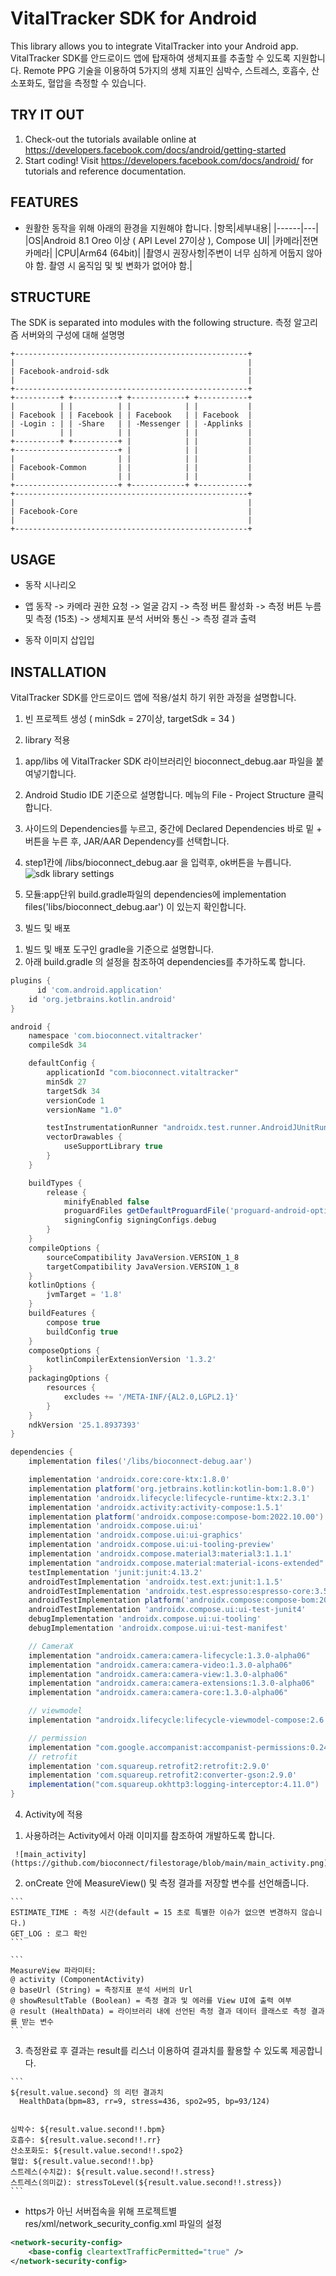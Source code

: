VitalTracker SDK for Android
========================
This library allows you to integrate VitalTracker into your Android app.  
VitalTracker SDK를 안드로이드 앱에 탑재하여 생체지표를 추출할 수 있도록 지원합니다.
Remote PPG 기술을 이용하여 5가지의 생체 지표인 심박수, 스트레스, 호흡수, 산소포화도, 혈압을 측정할 수 있습니다.

TRY IT OUT
----------
1. Check-out the tutorials available online at https://developers.facebook.com/docs/android/getting-started
2. Start coding! Visit https://developers.facebook.com/docs/android/ for tutorials and reference documentation.

FEATURES
--------
* 원활한 동작을 위해 아래의 환경을 지원해야 합니다.
  |항목|세부내용|
  |------|---|
  |OS|Android 8.1 Oreo 이상 ( API Level 27이상 ), Compose UI|
  |카메라|전면카메라|
  |CPU|Arm64 (64bit)|
  |촬영시 권장사항|주변이 너무 심하게 어둡지 않아야 함. 촬영 시 움직임 및 빛 변화가 없어야 함.|


STRUCTURE
---------
The SDK is separated into modules with the following structure.
측정 알고리즘 서버와의 구성에 대해 설명명

    +----------------------------------------------------+
    |                                                    |
    | Facebook-android-sdk                               |
    |                                                    |
    +----------------------------------------------------+
    +----------+ +----------+ +------------+ +-----------+
    |          | |          | |            | |           |
    | Facebook | | Facebook | | Facebook   | | Facebook  |
    | -Login : | | -Share   | | -Messenger | | -Applinks |
    |          | |          | |            | |           |
    +----------+ +----------+ |            | |           |
    +-----------------------+ |            | |           |
    |                       | |            | |           |
    | Facebook-Common       | |            | |           |
    |                       | |            | |           |
    +-----------------------+ +------------+ +-----------+
    +----------------------------------------------------+
    |                                                    |
    | Facebook-Core                                      |
    |                                                    |
    +----------------------------------------------------+

USAGE
-----
* 동작 시나리오  

-	앱 동작 -> 카메라 권한 요청 -> 얼굴 감지 -> 측정 버튼 활성화 -> 측정 버튼 누름 및 측정 (15초) -> 생체지표 분석 서버와 통신 -> 측정 결과 출력

* 동작 이미지 삽입입
  

INSTALLATION
------------
VitalTracker SDK를 안드로이드 앱에 적용/설치 하기 위한 과정을 설명합니다.   

1. 빈 프로젝트 생성 ( minSdk = 27이상, targetSdk = 34 )

2. library 적용
  1)	app/libs 에 VitalTracker SDK 라이브러리인 bioconnect_debug.aar 파일을 붙여넣기합니다.
  2)	Android Studio IDE 기준으로 설명합니다. 메뉴의 File - Project Structure 클릭합니다.
  3)	사이드의 Dependencies를 누르고, 중간에 Declared Dependencies 바로 밑 + 버튼을 누른 후, JAR/AAR Dependency를 선택합니다.
  4)	step1칸에 /libs/bioconnect_debug.aar 을 입력후, ok버튼을 누릅니다.    
    ![sdk library settings](https://github.com/bioconnect/filestorage/blob/main/external_lib_settings.png)
  
  5)	모듈:app단위 build.gradle파일의 dependencies에 implementation files('libs/bioconnect_debug.aar') 이 있는지 확인합니다.
     

3. 빌드 및 배포
  1) 빌드 및 배포 도구인 gradle을 기준으로 설명합니다.
  2) 아래 build.gradle 의 설정을 참조하여 dependencies를 추가하도록 합니다.
   
```gradle
plugins {
      id 'com.android.application'
    id 'org.jetbrains.kotlin.android'
}

android {
    namespace 'com.bioconnect.vitaltracker'
    compileSdk 34

    defaultConfig {
        applicationId "com.bioconnect.vitaltracker"
        minSdk 27
        targetSdk 34
        versionCode 1
        versionName "1.0"

        testInstrumentationRunner "androidx.test.runner.AndroidJUnitRunner"
        vectorDrawables {
            useSupportLibrary true
        }
    }

    buildTypes {
        release {
            minifyEnabled false
            proguardFiles getDefaultProguardFile('proguard-android-optimize.txt'), 'proguard-rules.pro'
            signingConfig signingConfigs.debug
        }
    }
    compileOptions {
        sourceCompatibility JavaVersion.VERSION_1_8
        targetCompatibility JavaVersion.VERSION_1_8
    }
    kotlinOptions {
        jvmTarget = '1.8'
    }
    buildFeatures {
        compose true
        buildConfig true
    }
    composeOptions {
        kotlinCompilerExtensionVersion '1.3.2'
    }
    packagingOptions {
        resources {
            excludes += '/META-INF/{AL2.0,LGPL2.1}'
        }
    }
    ndkVersion '25.1.8937393'
}

dependencies {
    implementation files('/libs/bioconnect-debug.aar')

    implementation 'androidx.core:core-ktx:1.8.0'
    implementation platform('org.jetbrains.kotlin:kotlin-bom:1.8.0')
    implementation 'androidx.lifecycle:lifecycle-runtime-ktx:2.3.1'
    implementation 'androidx.activity:activity-compose:1.5.1'
    implementation platform('androidx.compose:compose-bom:2022.10.00')
    implementation 'androidx.compose.ui:ui'
    implementation 'androidx.compose.ui:ui-graphics'
    implementation 'androidx.compose.ui:ui-tooling-preview'
    implementation 'androidx.compose.material3:material3:1.1.1'
    implementation "androidx.compose.material:material-icons-extended"
    testImplementation 'junit:junit:4.13.2'
    androidTestImplementation 'androidx.test.ext:junit:1.1.5'
    androidTestImplementation 'androidx.test.espresso:espresso-core:3.5.1'
    androidTestImplementation platform('androidx.compose:compose-bom:2022.10.00')
    androidTestImplementation 'androidx.compose.ui:ui-test-junit4'
    debugImplementation 'androidx.compose.ui:ui-tooling'
    debugImplementation 'androidx.compose.ui:ui-test-manifest'

    // CameraX
    implementation "androidx.camera:camera-lifecycle:1.3.0-alpha06"
    implementation "androidx.camera:camera-video:1.3.0-alpha06"
    implementation "androidx.camera:camera-view:1.3.0-alpha06"
    implementation "androidx.camera:camera-extensions:1.3.0-alpha06"
    implementation "androidx.camera:camera-core:1.3.0-alpha06"

    // viewmodel
    implementation "androidx.lifecycle:lifecycle-viewmodel-compose:2.6.1"

    // permission
    implementation "com.google.accompanist:accompanist-permissions:0.24.9-beta"
    // retrofit
    implementation 'com.squareup.retrofit2:retrofit:2.9.0'
    implementation 'com.squareup.retrofit2:converter-gson:2.9.0'
    implementation("com.squareup.okhttp3:logging-interceptor:4.11.0")
}
```



4. Activity에 적용
  1)	사용하려는 Activity에서 아래 이미지를 참조하여 개발하도록 합니다.
     
     ![main_activity](https://github.com/bioconnect/filestorage/blob/main/main_activity.png)

  2)	onCreate 안에 MeasureView() 및 측정 결과를 저장할 변수를 선언해줍니다.

    ```
    ESTIMATE_TIME : 측정 시간(default = 15 초로 특별한 이슈가 없으면 변경하지 않습니다.)
    GET_LOG : 로그 확인
    ```
    
    ``` 
    MeasureView 파라미터: 
    @ activity (ComponentActivity)
    @ baseUrl (String) = 측정지표 분석 서버의 Url 
    @ showResultTable (Boolean) = 측정 결과 및 에러를 View UI에 출력 여부
    @ result (HealthData) = 라이브러리 내에 선언된 측정 결과 데이터 클래스로 측정 결과를 받는 변수
    ```

  3) 측정완료 후 결과는 result를 리스너 이용하여 결과치를 활용할 수 있도록 제공합니다.
        
    ``` 
    ${result.value.second} 의 리턴 결과치 
      HealthData(bpm=83, rr=9, stress=436, spo2=95, bp=93/124)


    심박수: ${result.value.second!!.bpm}
    호흡수: ${result.value.second!!.rr}
    산소포화도: ${result.value.second!!.spo2}
    혈압: ${result.value.second!!.bp}
    스트레스(수치값): ${result.value.second!!.stress}
    스트레스(의미값): stressToLevel(${result.value.second!!.stress})
    ```



* https가 아닌 서버접속을 위해 프로젝트별 res/xml/network_security_config.xml 파일의 설정
```XML
<network-security-config>
    <base-config cleartextTrafficPermitted="true" />
</network-security-config>
```


